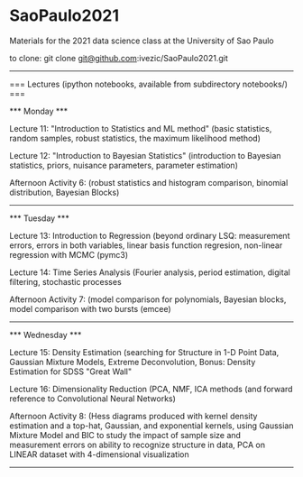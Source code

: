 # SaoPaulo2021
Materials for the 2021 data science class at the University of Sao Paulo

to clone: git clone git@github.com:ivezic/SaoPaulo2021.git

---------------------------------------------------------------------- 
=== Lectures (ipython notebooks, available from subdirectory notebooks/) ===     
 

*** Monday *** 

Lecture 11: "Introduction to Statistics and ML method" 
(basic statistics, random samples, robust statistics, the maximum likelihood method)  
 
Lecture 12: "Introduction to Bayesian Statistics" 
(introduction to Bayesian statistics, priors, nuisance parameters, parameter estimation) 

Afternoon Activity 6: 
(robust statistics and histogram comparison, binomial distribution, Bayesian Blocks)   

-----------------------------------------------------------------------------

*** Tuesday *** 
 
Lecture 13: Introduction to Regression
(beyond ordinary LSQ: measurement errors, errors in both variables, linear basis function
regresion, non-linear regression with MCMC (pymc3) 
   
Lecture 14: Time Series Analysis
(Fourier analysis, period estimation, digital filtering, stochastic processes 
 
Afternoon Activity 7: 
(model comparison for polynomials,  Bayesian blocks, model comparison with two bursts (emcee) 
  
-----------------------------------------------------------------------------

*** Wednesday *** 

Lecture 15: Density Estimation
(searching for Structure in 1-D Point Data, Gaussian Mixture Models, Extreme Deconvolution,
	       Bonus: Density Estimation for SDSS "Great Wall"

Lecture 16: Dimensionality Reduction
(PCA, NMF, ICA methods (and forward reference to Convolutional Neural Networks) 
          
Afternoon Activity 8: 
(Hess diagrams produced with kernel density estimation and a top-hat, Gaussian, and exponential 
      kernels, using Gaussian Mixture Model and BIC to study the impact of sample size and measurement
      errors on ability to recognize structure in data,  PCA on LINEAR dataset with 4-dimensional 
      visualization 
  
-----------------------------------------------------------------------------
